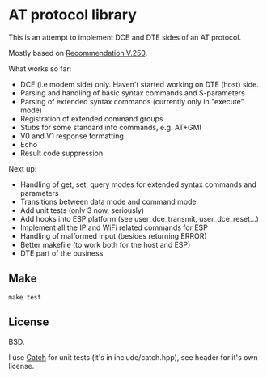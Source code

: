 AT protocol library
===================

This is an attempt to implement DCE and DTE sides of an AT protocol.

Mostly based on [Recommendation V.250].

What works so far:
  - DCE (i.e modem side) only. Haven't started working on DTE (host) side.
  - Parsing and handling of basic syntax commands and S-parameters
  - Parsing of extended syntax commands (currently only in "execute" mode)
  - Registration of extended command groups
  - Stubs for some standard info commands, e.g. AT+GMI
  - V0 and V1 response formatting
  - Echo
  - Result code suppression
 
Next up:
  - Handling of get, set, query modes for extended syntax commands and parameters
  - Transitions between data mode and command mode
  - Add unit tests (only 3 now, seriously)
  - Add hooks into ESP platform (see user_dce_transmit, user_dce_reset...)
  - Implement all the IP and WiFi related commands for ESP
  - Handling of malformed input (besides returning ERROR)
  - Better makefile (to work both for the host and ESP)
  - DTE part of the business

Make
----

```
make test
```

License
-------

BSD.

I use [Catch] for unit tests (it's in include/catch.hpp), see header for it's own license.

[Recommendation V.250]:https://www.itu.int/rec/T-REC-V.250-200307-I/en
[Catch]:https://github.com/philsquared/Catch
